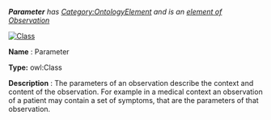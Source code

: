 ___Parameter__ 
 has
 [Category:OntologyElement](../../Category/OntologyElement "Category:OntologyElement") 
 and is an
 [element of](../../Property/ElementOf "Property:ElementOf") 
[Observation](../../Submissions/Observation "Submissions:Observation")_




  





[![Class](../../images/thumb/2/27/Class.gif/45px-Class.gif)](../../Image/Class.gif "Class")


__Name__ 
 : Parameter
 



__Type:__ 
 owl:Class
 



__Description__ 
 : The parameters of an observation describe the context and content of the observation. For example in a medical context an observation of a patient may contain a set of symptoms, that are the parameters of that observation.